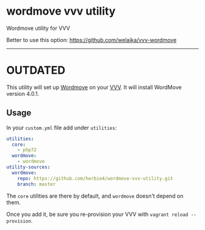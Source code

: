 # wordmove vvv utility
 Wordmove utility for VVV
 
 Better to use this option: https://github.com/welaika/vvv-wordmove
 
 -----
 # OUTDATED

 This utility will set up [Wordmove](https://github.com/welaika/wordmove/) on your [VVV](https://github.com/Varying-Vagrant-Vagrants/VVV).
 It will install WordMove version 4.0.1.
 
 ## Usage

In your `custom.yml` file add under `utilities`:

```yml
utilities:
  core:
    - php72
  wordmove:
    - wordmove
utility-sources:
  wordmove:
    repo: https://github.com/herbie4/wordmove-vvv-utility.git
    branch: master
```

The `core` utilities are there by default, and `wordmove` doesn't depend on them.

Once you add it, be sure you re-provision your VVV with `vagrant reload --provision`.
